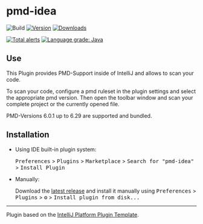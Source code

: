 # pmd-idea


![Build](https://github.com/ybroeker/pmd-idea/workflows/Build/badge.svg)
[![Version](https://img.shields.io/jetbrains/plugin/v/15412-pmd-idea.svg)](https://plugins.jetbrains.com/plugin/15412-pmd-idea)
[![Downloads](https://img.shields.io/jetbrains/plugin/d/15412-pmd-idea.svg)](https://plugins.jetbrains.com/plugin/15412-pmd-idea)


[![Total alerts](https://img.shields.io/lgtm/alerts/g/ybroeker/pmd-idea.svg?logo=lgtm&logoWidth=18)](https://lgtm.com/projects/g/ybroeker/pmd-idea/alerts/)
[![Language grade: Java](https://img.shields.io/lgtm/grade/java/g/ybroeker/pmd-idea.svg?logo=lgtm&logoWidth=18)](https://lgtm.com/projects/g/ybroeker/pmd-idea/context:java)

## Use

<!-- Plugin description -->
This Plugin provides PMD-Support inside of IntelliJ and allows to scan your code.

To scan your code, configure a pmd ruleset in the plugin settings and select the appropriate pmd version.
Then open the toolbar window and scan your complete project or the currently opened file.

PMD-Versions 6.0.1 up to 6.29 are supported and bundled.

<!-- Plugin description end -->

## Installation

- Using IDE built-in plugin system:
  
  <kbd>Preferences</kbd> > <kbd>Plugins</kbd> > <kbd>Marketplace</kbd> > <kbd>Search for "pmd-idea"</kbd> >
  <kbd>Install Plugin</kbd>
  
- Manually:

  Download the [latest release](https://github.com/ybroeker/pmd-idea/releases/latest) and install it manually using
  <kbd>Preferences</kbd> > <kbd>Plugins</kbd> > <kbd>⚙️</kbd> > <kbd>Install plugin from disk...</kbd>


---
Plugin based on the [IntelliJ Platform Plugin Template][template].

[template]: https://github.com/JetBrains/intellij-platform-plugin-template
